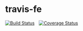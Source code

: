 # travis-fe

[![Build Status](https://travis-ci.com/consolejs/travis-fe.svg?branch=master)](https://travis-ci.com/consolejs/travis-fe)&emsp;[![Coverage Status](https://coveralls.io/repos/github/consolejs/travis-fe/badge.svg?branch=master)](https://coveralls.io/github/consolejs/travis-fe?branch=master)